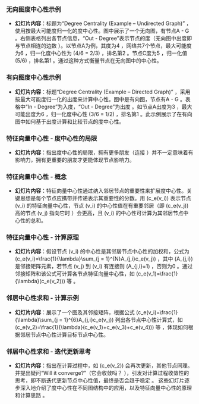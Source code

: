 ### 无向图度中心性示例
 - **幻灯片内容**：标题为“Degree Centrality (Example – Undirected Graph)” ，使用按最大可能度归一化的度中心性。图中展示了一个无向图，有节点A - G 。右侧表格列出各节点信息，“Out - Degree”表示节点的度（无向图中出度即与节点相连的边数 ）。以节点A为例，其度为4 ，网络共7个节点，最大可能度为6 ，归一化度中心性为 \(4/6 = 2/3\) ，排名第2 。节点C度为5 ，归一化值 \(5/6\) ，排名第1 。通过这种方式衡量节点在无向图中的中心性。 
### 有向图度中心性示例
 - **幻灯片内容**：标题“Degree Centrality (Example – Directed Graph)” ，采用按最大可能度归一化的出度来计算中心性。图中是有向图，节点有A - G 。表格中“In - Degree”为入度，“Out - Degree”为出度 。如节点A出度为3 ，最大可能出度为6 ，归一化度中心性 \(3/6 = 1/2\) ，排名第1 。此示例展示了在有向图中如何基于出度计算和比较节点的度中心性。 
### 特征向量中心性 - 度中心性的局限
 - **幻灯片内容**：指出度中心性的局限，拥有更多朋友（连接 ）并不一定意味着有影响力，拥有更重要的朋友才更能体现节点影响力。 
### 特征向量中心性 - 概念
 - **幻灯片内容**：特征向量中心性通过纳入邻居节点的重要性来扩展度中心性。关键思想是每个节点应携带并传递表示其重要性的分数。用 \(c_e(v_i)\) 表示节点 \(v_i\) 的特征向量中心性，节点 \(v_i\) 的中心性值在有重要邻居（即 \(c_e(v_j)\) 高的节点 \(v_j\) 指向它时 ）会更高，且 \(v_i\) 的中心性可计算为其邻居节点中心性的总和。 
### 特征向量中心性 - 计算原理
 - **幻灯片内容**：假设节点 \(v_i\) 的中心性是其邻居节点中心性的加权和，公式为 \(c_e(v_i)=\frac{1}{\lambda}\sum_{j = 1}^{N}A_{j,i}c_e(v_j)\) ，其中 \(A_{j,i}\) 是邻接矩阵元素，若节点 \(v_j\) 到 \(v_i\) 有连接则 \(A_{j,i}=1\) ，否则为0 。通过邻接矩阵和该公式可计算各节点特征向量中心性，如 \(c_e(v_1)=\frac{1}{\lambda}(c_e(v_2))\) 等 。 
### 邻居中心性求和 - 计算示例
 - **幻灯片内容**：展示了一个图及其邻接矩阵，根据公式 \(c_e(v_i)=\frac{1}{\lambda}\sum_{j = 1}^{6}A_{j,i}c_e(v_j)\) 列出各节点中心性计算式，如 \(c_e(v_2)=\frac{1}{\lambda}(c_e(v_1)+c_e(v_3)+c_e(v_4))\) 等 ，体现如何根据邻居节点中心性计算目标节点中心性。 
### 邻居中心性求和 - 迭代更新思考
 - **幻灯片内容**：指出在计算过程中，如 \(c_e(v_2)\) 会再次更新，其他节点同理。并提出疑问“Will it converge?”（它会收敛吗？ ），引发对计算过程收敛性的思考，即不断迭代更新节点中心性值，最终是否会趋于稳定 。 这些幻灯片逐步深入地介绍了度中心性在不同图结构中的应用，以及特征向量中心性的原理和计算思路 。 
